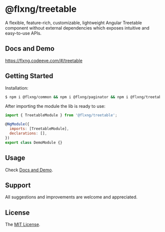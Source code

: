 
# @flxng/treetable
A flexible, feature-rich, customizable, lightweight Angular Treetable component without external dependencies which exposes intuitive and easy-to-use APIs.


## Docs and Demo
https://flxng.codeeve.com/#/treetable


## Getting Started
Installation:
```bash
$ npm i @flxng/common && npm i @flxng/paginator && npm i @flxng/treetable
```

After importing the module the lib is ready to use:
```javascript
import { TreetableModule } from '@flxng/treetable';

@NgModule({
  imports: [TreetableModule],
  declarations: [],
})
export class DemoModule {}
```

## Usage
Check [Docs and Demo](https://flxng.codeeve.com/#/treetable).


## Support
All suggestions and improvements are welcome and appreciated.


## License
The [MIT License](https://github.com/seidme/flxng/blob/master/LICENSE).
